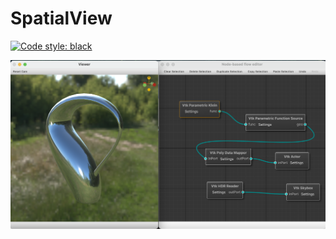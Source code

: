 # SpatialView
[![Code style: black](https://img.shields.io/badge/code%20style-black-000000.svg)](https://github.com/psf/black)

![](./docs/capture.png)
